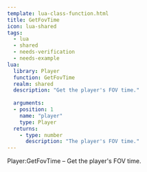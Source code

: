 ```yaml
---
template: lua-class-function.html
title: GetFovTime
icon: lua-shared
tags:
  - lua
  - shared
  - needs-verification
  - needs-example
lua:
  library: Player
  function: GetFovTime
  realm: shared
  description: "Get the player's FOV time."
  
  arguments:
  - position: 1
    name: "player"
    type: Player
  returns:
    - type: number
      description: "The player's FOV time."
---
```


<div class="lua__search__keywords">
Player:GetFovTime &#x2013; Get the player's FOV time.
</div>
